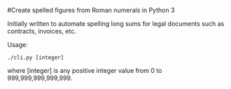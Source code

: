 #Create spelled figures from Roman numerals in Python 3

Initially written to automate spelling long sums for legal documents such as contracts, invoices, etc.

Usage:

`./cli.py [integer]`

where [integer] is any positive integer value from 0 to 999,999,999,999,999.

